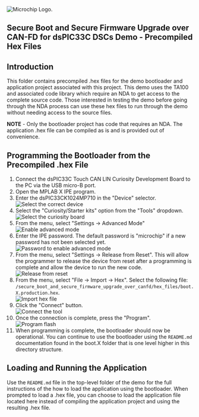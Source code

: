 <picture>
    <source media="(prefers-color-scheme: dark)" srcset="./images/microchip_logo_white_red.png">
	<source media="(prefers-color-scheme: light)" srcset="./images/microchip_logo_black_red.png">
    <img alt="Microchip Logo." src="../images/microchip_logo_black_red.png">
</picture>

## Secure Boot and Secure Firmware Upgrade over CAN-FD for dsPIC33C DSCs Demo - Precompiled Hex Files

## Introduction
This folder contains precompiled .hex files for the demo bootloader and application project associated with this project.  This demo uses the TA100 and associated code library which require an NDA to get access to the complete source code.  Those interested in testing the demo before going through the NDA process can use these hex files to run through the demo without needing access to the source files.

**NOTE** - Only the bootloader project has code that requires an NDA.  The application .hex file can be compiled as is and is provided out of convenience.

## Programming the Bootloader from the Precompiled .hex File
1. Connect the dsPIC33C Touch CAN LIN Curiosity Development Board to the PC via the USB micro-B port.
2. Open the MPLAB X IPE program.
3. Enter the dsPIC33CK1024MP710 in the "Device" selector.<br>
![Select the correct device](./images/select_device.png)<br>
4. Select the "Curiosity/Starter kits" option from the "Tools" dropdown.<br>
![Select the curiosity board](./images/connect_tool.png)<br>
5. From the menu, select "Settings -> Advanced Mode"<br>
![Enable advanced mode](./images/advanced_mode.png)<br>
6. Enter the IPE password.  The default password is "microchip" if a new password has not been selected yet. <br>
![Password to enable advanced mode](./images/password.png)<br>
7. From the menu, select "Settings -> Release from Reset".  This will allow the programmer to release the device from reset after a programming is complete and allow the device to run the new code.<br>
![Release from reset](./images/release_reset.png)<br>
8. From the menu, select "File -> Import -> Hex".  Select the following file: `/secure_boot_and_secure_firmware_upgrade_over_canfd/hex_files/boot.X.production.hex`.<br>
![Import hex file](./images/import_hex.png)<br>
9. Click the "Connect" button.<br>
![Connect the tool](./images/connect_tool.png)<br>
10. Once the connection is complete, press the "Program".<br>
![Program flash](./images/program.png)<br>
11. When programming is complete, the bootloader should now be operational.  You can continue to use the bootloader using the `README.md` documentation found in the boot.X folder that is one level higher in this directory structure.

## Loading and Running the Application
Use the `README.md` file in the top-level folder of the demo for the full instructions of the how to load the application using the bootloader.  When prompted to load a .hex file, you can choose to load the application file located here instead of compiling the application project and using the resulting .hex file.
